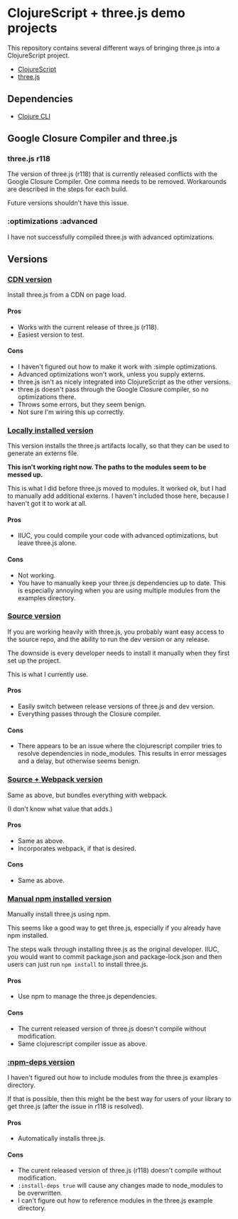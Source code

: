 
# ClojureScript + three.js demo projects

This repository contains several different ways of bringing three.js into a
ClojureScript project.

* [ClojureScript](https://clojurescript.org/)
* [three.js](https://threejs.org/)

## Dependencies

* [Clojure CLI](https://clojure.org/guides/deps_and_cli)

## Google Closure Compiler and three.js

### three.js r118

The version of three.js (r118) that is currently released conflicts with the
Google Closure Compiler. One comma needs to be removed. Workarounds are
described in the steps for each build.

Future versions shouldn't have this issue.

### :optimizations :advanced

I have not successfully compiled three.js with advanced optimizations.

## Versions

### [CDN version](cdn-version)

Install three.js from a CDN on page load.

#### Pros

* Works with the current release of three.js (r118).
* Easiest version to test.

#### Cons

* I haven't figured out how to make it work with :simple optimizations.
* Advanced optimizations won't work, unless you supply externs.
* three.js isn't as nicely integrated into ClojureScript as the other versions.
* three.js doesn't pass through the Google Closure compiler, so no optimizations there.
* Throws some errors, but they seem benign.
* Not sure I'm wiring this up correctly.

### [Locally installed version](local-version)

This version installs the three.js artifacts locally, so that they can be used
to generate an externs file.

**This isn't working right now. The paths to the modules seem to be messed up.**

This is what I did before three.js moved to modules. It worked ok, but I had to
manually add additional externs. I haven't included those here, because I
haven't got it to work at all.

#### Pros

* IIUC, you could compile your code with advanced optimizations, but leave
  three.js alone.

#### Cons

* Not working.
* You have to manually keep your three.js dependencies up to date. This is
  especially annoying when you are using multiple modules from the examples
  directory.

### [Source version](source-version)

If you are working heavily with three.js, you probably want easy access to the
source repo, and the ability to run the dev version or any release.

The downside is every developer needs to install it manually when they first set
up the project.

This is what I currently use.

#### Pros

* Easily switch between release versions of three.js and dev version.
* Everything passes through the Closure compiler.

#### Cons

* There appears to be an issue where the clojurescript compiler tries to resolve
  dependencies in node_modules. This results in error messages and a delay, but
  otherwise seems benign.

### [Source + Webpack version](source-webpack-version)

Same as above, but bundles everything with webpack.

(I don't know what value that adds.)

#### Pros

* Same as above.
* Incorporates webpack, if that is desired.

#### Cons

* Same as above.

### [Manual npm installed version](npm-manual-version)

Manually install three.js using npm.

This seems like a good way to get three.js, especially if you already have npm
installed.

The steps walk through installing three.js as the original developer. IIUC, you
would want to commit package.json and package-lock.json and then users can just
run `npm install` to install three.js.

#### Pros

* Use npm to manage the three.js dependencies.

#### Cons

* The current released version of three.js doesn't compile without modification.
* Same clojurescript compiler issue as above.

### [:npm-deps version](npm-deps-version/README.md)

I haven't figured out how to include modules from the three.js examples directory.

If that is possible, then this might be the best way for users of your library
to get three.js (after the issue in r118 is resolved).

#### Pros

* Automatically installs three.js.

#### Cons

* The curent released version of three.js (r118) doesn't compile without modification.
* `:install-deps true` will cause any changes made to node_modules to be overwritten.
* I can't figure out how to reference modules in the three.js example directory.
